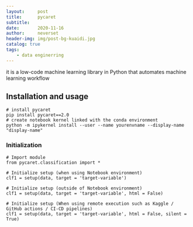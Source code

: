 ```yaml
---
layout:     post
title:      pycaret
subtitle:   
date:       2020-11-16
author:     neverset
header-img: img/post-bg-kuaidi.jpg
catalog: true
tags:
    - data enginerring
---
```


it is a low-code machine learning library in Python that automates machine learning workflow

## Installation and usage

    # install pycaret 
    pip install pycaret==2.0  
    # create notebook kernel linked with the conda environment
    python -m ipykernel install --user --name yourenvname --display-name "display-name"

### Initialization

    # Import module
    from pycaret.classification import *

    # Initialize setup (when using Notebook environment)
    clf1 = setup(data, target = 'target-variable')

    # Initialize setup (outside of Notebook environment)
    clf1 = setup(data, target = 'target-variable', html = False)

    # Initialize setup (When using remote execution such as Kaggle / GitHub actions / CI-CD pipelines)
    clf1 = setup(data, target = 'target-variable', html = False, silent = True)
